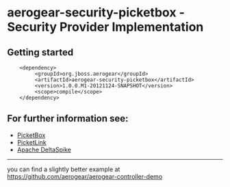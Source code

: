 # aerogear-security-picketbox - Security Provider Implementation

## Getting started

        <dependency>
             <groupId>org.jboss.aerogear</groupId>
             <artifactId>aerogear-security-picketbox</artifactId>
             <version>1.0.0.M1-20121124-SNAPSHOT</version>
             <scope>compile</scope>
        </dependency>

## For further information see:

- [PicketBox](https://github.com/picketbox)
- [PicketLink](https://github.com/picketlink)
- [Apache DeltaSpike](https://github.com/apache/incubator-deltaspike)

---
you can find a slightly better example at <https://github.com/aerogear/aerogear-controller-demo> 